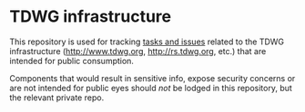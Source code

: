 # TDWG infrastructure

This repository is used for tracking [tasks and issues](https://github.com/tdwg/tdwg.org/issues) related to the TDWG infrastructure (http://www.tdwg.org, http://rs.tdwg.org, etc.) that are intended for public consumption.  

Components that would result in sensitive info, expose security concerns or are not intended for public eyes should *not* be lodged in this repository, but the relevant private repo.

